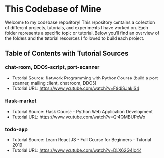 # This Codebase of Mine

Welcome to my codebase repository! This repository contains a collection of different projects, tutorials, and experiments I have worked on. Each folder represents a specific topic or tutorial. Below you'll find an overview of the folders and the tutorial resources I followed to build each project.

## Table of Contents with Tutorial Sources

### chat-room, DDOS-script, port-scanner
- Tutorial Source: Network Programming with Python Course (build a port scanner, mailing client, chat room, DDOS)
- Tutorial URL: https://www.youtube.com/watch?v=FGdiSJakIS4

### flask-market
- Tutorial Source: Flask Course - Python Web Application Development
- Tutorial URL: https://www.youtube.com/watch?v=Qr4QMBUPxWo

### todo-app
- Tutorial Source: Learn React JS - Full Course for Beginners - Tutorial 2019
- Tutorial URL: https://www.youtube.com/watch?v=DLX62G4lc44